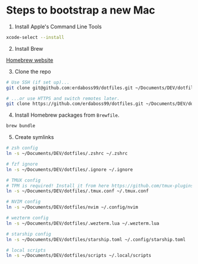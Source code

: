 # Steps to bootstrap a new Mac

1. Install Apple's Command Line Tools

```zsh
xcode-select --install
```

2. Install Brew

[Homebrew website](https://brew.sh/)

3. Clone the repo

```zsh
# Use SSH (if set up)...
git clone git@github.com:erdaboss99/dotfiles.git ~/Documents/DEV/dotfiles
```

```zsh
# ...or use HTTPS and switch remotes later.
git clone https://github.com/erdaboss99/dotfiles.git ~/Documents/DEV/dotfiles
```

4. Install Homebrew packages from `Brewfile`.

```zsh
brew bundle
```

5. Create symlinks

```zsh
# zsh config
ln -s ~/Documents/DEV/dotfiles/.zshrc ~/.zshrc
```

```zsh
# fzf ignore
ln -s ~/Documents/DEV/dotfiles/.ignore ~/.ignore
```

```zsh
# TMUX config
# TPM is required! Install it from here https://github.com/tmux-plugins/tpm
ln -s ~/Documents/DEV/dotfiles/.tmux.conf ~/.tmux.conf
```

```zsh
# NVIM config
ln -s ~/Documents/DEV/dotfiles/nvim ~/.config/nvim
```

```zsh
# wezterm config
ln -s ~/Documents/DEV/dotfiles/.wezterm.lua ~/.wezterm.lua
```

```zsh
# starship config
ln -s ~/Documents/DEV/dotfiles/starship.toml ~/.config/starship.toml
```

```zsh
# local scripts
ln -s ~/Documents/DEV/dotfiles/scripts ~/.local/scripts
```
